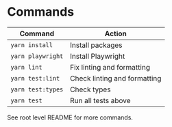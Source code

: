 # Commands

| Command           | Action                       |
| ----------------- | ---------------------------- |
| `yarn install`    | Install packages             |
| `yarn playwright` | Install Playwright           |
| `yarn lint`       | Fix linting and formatting   |
| `yarn test:lint`  | Check linting and formatting |
| `yarn test:types` | Check types                  |
| `yarn test`       | Run all tests above          |

See root level README for more commands.
